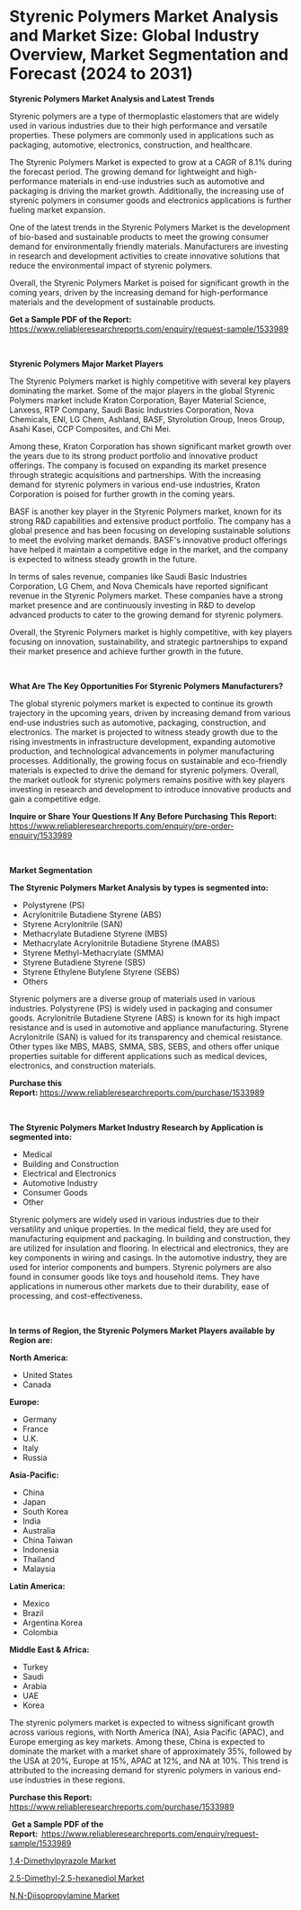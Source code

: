 <p><h1>Styrenic Polymers Market Analysis and Market Size: Global Industry Overview, Market Segmentation and Forecast (2024 to 2031)</h1></p><p><strong>Styrenic Polymers Market Analysis and Latest Trends</strong></p>
<p><p>Styrenic polymers are a type of thermoplastic elastomers that are widely used in various industries due to their high performance and versatile properties. These polymers are commonly used in applications such as packaging, automotive, electronics, construction, and healthcare.</p><p>The Styrenic Polymers Market is expected to grow at a CAGR of 8.1% during the forecast period. The growing demand for lightweight and high-performance materials in end-use industries such as automotive and packaging is driving the market growth. Additionally, the increasing use of styrenic polymers in consumer goods and electronics applications is further fueling market expansion.</p><p>One of the latest trends in the Styrenic Polymers Market is the development of bio-based and sustainable products to meet the growing consumer demand for environmentally friendly materials. Manufacturers are investing in research and development activities to create innovative solutions that reduce the environmental impact of styrenic polymers.</p><p>Overall, the Styrenic Polymers Market is poised for significant growth in the coming years, driven by the increasing demand for high-performance materials and the development of sustainable products.</p></p>
<p><strong>Get a Sample PDF of the Report:&nbsp;</strong> <a href="https://www.reliableresearchreports.com/enquiry/request-sample/1533989">https://www.reliableresearchreports.com/enquiry/request-sample/1533989</a></p>
<p>&nbsp;</p>
<p><strong>Styrenic Polymers Major Market Players</strong></p>
<p><p>The Styrenic Polymers market is highly competitive with several key players dominating the market. Some of the major players in the global Styrenic Polymers market include Kraton Corporation, Bayer Material Science, Lanxess, RTP Company, Saudi Basic Industries Corporation, Nova Chemicals, ENI, LG Chem, Ashland, BASF, Styrolution Group, Ineos Group, Asahi Kasei, CCP Composites, and Chi Mei.</p><p>Among these, Kraton Corporation has shown significant market growth over the years due to its strong product portfolio and innovative product offerings. The company is focused on expanding its market presence through strategic acquisitions and partnerships. With the increasing demand for styrenic polymers in various end-use industries, Kraton Corporation is poised for further growth in the coming years.</p><p>BASF is another key player in the Styrenic Polymers market, known for its strong R&D capabilities and extensive product portfolio. The company has a global presence and has been focusing on developing sustainable solutions to meet the evolving market demands. BASF's innovative product offerings have helped it maintain a competitive edge in the market, and the company is expected to witness steady growth in the future.</p><p>In terms of sales revenue, companies like Saudi Basic Industries Corporation, LG Chem, and Nova Chemicals have reported significant revenue in the Styrenic Polymers market. These companies have a strong market presence and are continuously investing in R&D to develop advanced products to cater to the growing demand for styrenic polymers.</p><p>Overall, the Styrenic Polymers market is highly competitive, with key players focusing on innovation, sustainability, and strategic partnerships to expand their market presence and achieve further growth in the future.</p></p>
<p>&nbsp;</p>
<p><strong>What Are The Key Opportunities For Styrenic Polymers Manufacturers?</strong></p>
<p><p>The global styrenic polymers market is expected to continue its growth trajectory in the upcoming years, driven by increasing demand from various end-use industries such as automotive, packaging, construction, and electronics. The market is projected to witness steady growth due to the rising investments in infrastructure development, expanding automotive production, and technological advancements in polymer manufacturing processes. Additionally, the growing focus on sustainable and eco-friendly materials is expected to drive the demand for styrenic polymers. Overall, the market outlook for styrenic polymers remains positive with key players investing in research and development to introduce innovative products and gain a competitive edge.</p></p>
<p><strong>Inquire or Share Your Questions If Any Before Purchasing This Report:</strong> <a href="https://www.reliableresearchreports.com/enquiry/pre-order-enquiry/1533989">https://www.reliableresearchreports.com/enquiry/pre-order-enquiry/1533989</a></p>
<p>&nbsp;</p>
<p><strong>Market Segmentation</strong></p>
<p><strong>The Styrenic Polymers Market Analysis by types is segmented into:</strong></p>
<p><ul><li>Polystyrene (PS)</li><li>Acrylonitrile Butadiene Styrene (ABS)</li><li>Styrene Acrylonitrile (SAN)</li><li>Methacrylate Butadiene Styrene (MBS)</li><li>Methacrylate Acrylonitrile Butadiene Styrene (MABS)</li><li>Styrene Methyl-Methacrylate (SMMA)</li><li>Styrene Butadiene Styrene (SBS)</li><li>Styrene Ethylene Butylene Styrene (SEBS)</li><li>Others</li></ul></p>
<p><p>Styrenic polymers are a diverse group of materials used in various industries. Polystyrene (PS) is widely used in packaging and consumer goods. Acrylonitrile Butadiene Styrene (ABS) is known for its high impact resistance and is used in automotive and appliance manufacturing. Styrene Acrylonitrile (SAN) is valued for its transparency and chemical resistance. Other types like MBS, MABS, SMMA, SBS, SEBS, and others offer unique properties suitable for different applications such as medical devices, electronics, and construction materials.</p></p>
<p><strong>Purchase this Report:&nbsp;</strong><a href="https://www.reliableresearchreports.com/purchase/1533989">https://www.reliableresearchreports.com/purchase/1533989</a></p>
<p>&nbsp;</p>
<p><strong>The Styrenic Polymers Market Industry Research by Application is segmented into:</strong></p>
<p><ul><li>Medical</li><li>Building and Construction</li><li>Electrical and Electronics</li><li>Automotive Industry</li><li>Consumer Goods</li><li>Other</li></ul></p>
<p><p>Styrenic polymers are widely used in various industries due to their versatility and unique properties. In the medical field, they are used for manufacturing equipment and packaging. In building and construction, they are utilized for insulation and flooring. In electrical and electronics, they are key components in wiring and casings. In the automotive industry, they are used for interior components and bumpers. Styrenic polymers are also found in consumer goods like toys and household items. They have applications in numerous other markets due to their durability, ease of processing, and cost-effectiveness.</p></p>
<p>&nbsp;</p>
<p><strong>In terms of Region, the Styrenic Polymers Market Players available by Region are:</strong></p>
<p>
    <p> <strong> North America: </strong>
        <ul>
            <li>United States</li>
            <li>Canada</li>
        </ul>
        </p> 
    <p> <strong> Europe: </strong>
        <ul>
            <li>Germany</li>
            <li>France</li>
            <li>U.K.</li>
            <li>Italy</li>
            <li>Russia</li>
        </ul>
        </p> 
    <p> <strong> Asia-Pacific: </strong>
        <ul>
            <li>China</li>
            <li>Japan</li>
            <li>South Korea</li>
            <li>India</li>
            <li>Australia</li>
            <li>China Taiwan</li>
            <li>Indonesia</li>
            <li>Thailand</li>
            <li>Malaysia</li>
        </ul>
        </p> 
    <p> <strong> Latin America: </strong>
        <ul>
            <li>Mexico</li>
            <li>Brazil</li>
            <li>Argentina Korea</li>
            <li>Colombia</li>
        </ul>
        </p> 
    <p> <strong> Middle East & Africa: </strong>
        <ul>
            <li>Turkey</li>
            <li>Saudi</li>
            <li>Arabia</li>
            <li>UAE</li>
            <li>Korea</li>
        </ul>
    </p>
    </p>
<p><p>The styrenic polymers market is expected to witness significant growth across various regions, with North America (NA), Asia Pacific (APAC), and Europe emerging as key markets. Among these, China is expected to dominate the market with a market share of approximately 35%, followed by the USA at 20%, Europe at 15%, APAC at 12%, and NA at 10%. This trend is attributed to the increasing demand for styrenic polymers in various end-use industries in these regions.</p></p>
<p><strong>Purchase this Report: </strong><a href="https://www.reliableresearchreports.com/purchase/1533989">https://www.reliableresearchreports.com/purchase/1533989</a></p>
<p>&nbsp;<strong>Get a Sample PDF of the Report:&nbsp;&nbsp;</strong><a href="https://www.reliableresearchreports.com/enquiry/request-sample/1533989">https://www.reliableresearchreports.com/enquiry/request-sample/1533989</a></p>
<p><strong></strong></p>
<p><p><a href="https://view.publitas.com/reportprime-1/14-dimethylpyrazole-market-size-global-industry-overview-market-segmentation-and-forecast-2023-to-2030/">1,4-Dimethylpyrazole Market</a></p><p><a href="https://view.publitas.com/reportprime-1/25-dimethyl-25-hexanediol-market-growth-market-trends-covid-19-impact-and-forecasts-for-period-from-2023-2030/">2,5-Dimethyl-2,5-hexanediol Market</a></p><p><a href="https://view.publitas.com/reportprime-1/n-n-diisopropylamine-market-size-share-trends-analysis-report-by-application-regional-outlook-competitive-strategies-and-segment-forecasts-2023-2030/">N,N-Diisopropylamine Market</a></p></p>